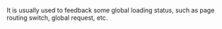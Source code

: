 It is usually used to feedback some global loading status, such as page routing switch, global request, etc.
